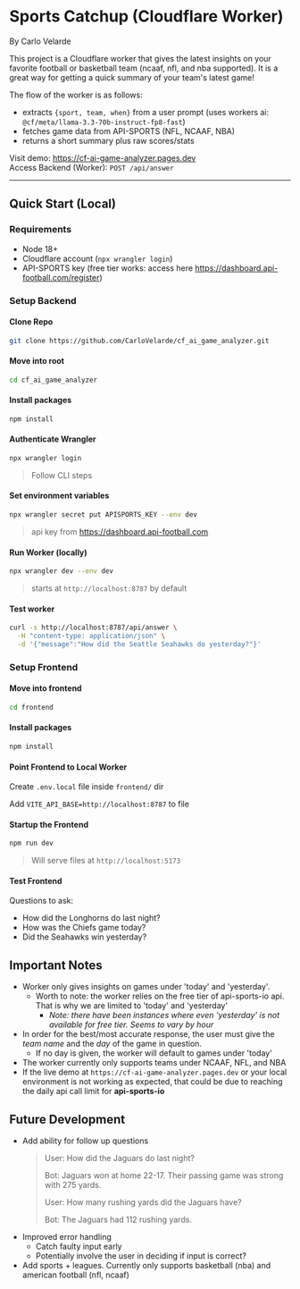 # Sports Catchup (Cloudflare Worker)

By Carlo Velarde

This project is a Cloudflare worker that gives the latest insights on your favorite football or basketball team (ncaaf, nfl, and nba supported). It is a great way for getting a quick summary of your team's latest game!

The flow of the worker is as follows:

- extracts `{sport, team, when}` from a user prompt (uses workers ai: `@cf/meta/llama-3.3-70b-instruct-fp8-fast`)
- fetches game data from API-SPORTS (NFL, NCAAF, NBA)
- returns a short summary plus raw scores/stats

Visit demo: https://cf-ai-game-analyzer.pages.dev  
Access Backend (Worker): `POST /api/answer`

---

## Quick Start (Local)

### Requirements

- Node 18+
- Cloudflare account (`npx wrangler login`)
- API-SPORTS key (free tier works: access here https://dashboard.api-football.com/register)

### Setup Backend

#### Clone Repo

```bash
git clone https://github.com/CarloVelarde/cf_ai_game_analyzer.git
```

#### Move into root

```bash
cd cf_ai_game_analyzer
```

#### Install packages

```bash
npm install
```

#### Authenticate Wrangler

```bash
npx wrangler login
```

> Follow CLI steps

#### Set environment variables

```bash
npx wrangler secret put APISPORTS_KEY --env dev
```

> api key from https://dashboard.api-football.com

#### Run Worker (locally)

```bash
npx wrangler dev --env dev
```

> starts at `http://localhost:8787` by default

#### Test worker

```bash
curl -s http://localhost:8787/api/answer \
  -H "content-type: application/json" \
  -d '{"message":"How did the Seattle Seahawks do yesterday?"}'

```

### Setup Frontend

#### Move into frontend

```bash
cd frontend
```

#### Install packages

```bash
npm install
```

#### Point Frontend to Local Worker

Create `.env.local` file inside `frontend/` dir

Add `VITE_API_BASE=http://localhost:8787` to file

#### Startup the Frontend

```bash
npm run dev
```

> Will serve files at `http://localhost:5173`

#### Test Frontend

Questions to ask:

- How did the Longhorns do last night?
- How was the Chiefs game today?
- Did the Seahawks win yesterday?

## Important Notes

- Worker only gives insights on games under 'today' and 'yesterday'.
  - Worth to note: the worker relies on the free tier of api-sports-io api. That is why we are limited to 'today' and 'yesterday'
    - _Note: there have been instances where even 'yesterday' is not available for free tier. Seems to vary by hour_
- In order for the best/most accurate response, the user must give the _team name_ and the _day_ of the game in question.
  - If no day is given, the worker will default to games under 'today'
- The worker currently only supports teams under NCAAF, NFL, and NBA
- If the live demo at `https://cf-ai-game-analyzer.pages.dev` or your local environment is not working as expected, that could be due to reaching the daily api call limit for **api-sports-io**

## Future Development

- Add ability for follow up questions
  > User: How did the Jaguars do last night?
  >
  > Bot: Jaguars won at home 22-17. Their passing game was strong with 275 yards.
  >
  > User: How many rushing yards did the Jaguars have?
  >
  > Bot: The Jaguars had 112 rushing yards.

* Improved error handling
  - Catch faulty input early
  - Potentially involve the user in deciding if input is correct?
* Add sports + leagues. Currently only supports basketball (nba) and american football (nfl, ncaaf)
